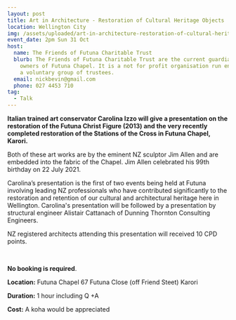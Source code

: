 ```yaml
---
layout: post
title: Art in Architecture - Restoration of Cultural Heritage Objects
location: Wellington City
img: /assets/uploaded/art-in-architecture-restoration-of-cultural-heritage-objects.png
event_date: 2pm Sun 31 Oct
host:
  name: The Friends of Futuna Charitable Trust
  blurb: The Friends of Futuna Charitable Trust are the current guardians and
    owners of Futuna Chapel. It is a not for profit organisation run entirely by
    a voluntary group of trustees.
  email: nickbevin@gmail.com
  phone: 027 4453 710
tag:
  - Talk
---
```

**Italian trained art conservator Carolina Izzo will give a presentation on the restoration of the Futuna Christ Figure (2013) and the very recently completed restoration of the Stations of the Cross in Futuna Chapel, Karori.** 

Both of these art works are by the eminent NZ sculptor Jim Allen and are embedded into the fabric of the Chapel. Jim Allen celebrated his 99th birthday on 22 July 2021. 

Carolina’s presentation is the first of two events being held at Futuna involving leading NZ professionals who have contributed significantly to the restoration and retention of our cultural and architectural heritage here in Wellington. Carolina's presentation will be followed by a presentation by structural engineer Alistair Cattanach of Dunning Thornton Consulting Engineers. 

NZ registered architects attending this presentation will received 10 CPD points.

<br>

**No booking is required**. 

**Location:** Futuna Chapel 67 Futuna Close (off Friend Steet) Karori

**Duration:** 1 hour including Q +A

**Cost:** A koha would be appreciated